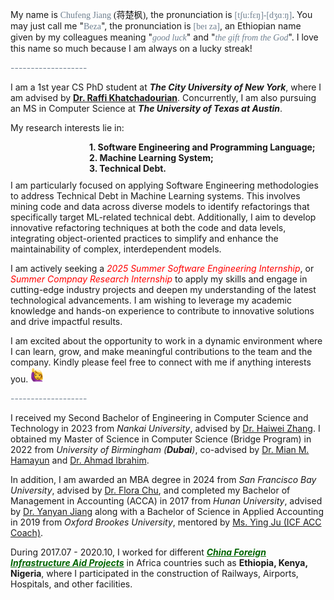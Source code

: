 My name is <span style="font-family: Century Schoolbook;color:rgb(112,128,144);">Chufeng Jiang</span> <span style="font-family: SimSun;">(蒋楚枫)</span>, the pronunciation is <span style="font-family: Century Schoolbook;color:rgb(112,128,144);">[tʃu:fɛŋ]-[dʒɑːŋ]</span>. You may just call me "<span style="font-family: Century Schoolbook;color:rgb(112,128,144);">Beza</span>", the pronunciation is <span style="font-family: Century Schoolbook;color:rgb(112,128,144);">[beɪ za]</span>, an Ethiopian name given by my colleagues meaning "<span style="font-family: Century Schoolbook; color:rgb(112,128,144);">*good luck*</span>" and "<span style="font-family: Century Schoolbook; color:rgb(112,128,144);">*the gift from the God*</span>". I love this name so much because I am always on a lucky streak!

<div style="text-align: left; color:rgb(112,128,144);">   ------------------- </div>

I am a 1st year CS PhD student at ***The City University of New York***, where I am advised by **[Dr. Raffi Khatchadourian](https://khatchad.commons.gc.cuny.edu/)**. Concurrently, I am also pursuing an MS in Computer Science at ***The University of Texas at Austin***.

My research interests lie in:
<div>
    <li style="list-style-type: none; margin-bottom: 0px; padding-left: 25%; font-weight: bold;">1. Software Engineering and Programming Language;</li> 
    <li style="list-style-type: none; margin-bottom: 0px; padding-left: 25%; font-weight: bold;">2. Machine Learning System;</li>
    <li style="list-style-type: none; margin-bottom: 10px; padding-left: 25%; font-weight: bold;">3. Technical Debt.</li>
</div>
I am particularly focused on applying Software Engineering methodologies to address Technical Debt in Machine Learning systems. This involves mining code and data across diverse models to identify refactorings that specifically target ML-related technical debt. Additionally, I aim to develop innovative refactoring techniques at both the code and data levels, integrating object-oriented practices to simplify and enhance the maintainability of complex, interdependent models. <!-- I have published some papers at different international journals and conferences with total <a href='https://scholar.google.com/citations?user=7ak4omcAAAAJ&hl=en'><img src="https://img.shields.io/endpoint?url={{ url | url_encode }}&logo=Google%20Scholar&labelColor=f6f6f6&color=9cf&style=flat&label=citations"></a>. -->

I am actively seeking a<span style="color:rgb(255,0,0);"> *2025 Summer Software Engineering Internship*</span>, or <span style="color:rgb(255,0,0);">*Summer Compnay Research Internship*</span> to apply my skills and engage in cutting-edge industry projects and deepen my understanding of the latest technological advancements. I am wishing to leverage my academic knowledge and hands-on experience to contribute to innovative solutions and drive impactful results. 

I am excited about the opportunity to work in a dynamic environment where I can learn, grow, and make meaningful contributions to the team and the company. Kindly please feel free to connect with me if anything interests you. <a><img src="../../images/hello.png" alt=" " width="20"/></a>

<div style="text-align: left; color:rgb(112,128,144);">   ------------------- </div>

I received my Second Bachelor of Engineering in Computer Science and Technology in 2023 from *Nankai University*, advised by [Dr. Haiwei Zhang](https://dbis.nankai.edu.cn/2023/0322/c12139a506916/page.htm). I obtained my Master of Science in Computer Science (Bridge Program) in 2022 from *University of Birmingham (**Dubai**)*, co-advised by [Dr. Mian M. Hamayun](https://www.birmingham.ac.uk/staff/profiles/dubai/hamayun-mian) and [Dr. Ahmad Ibrahim](https://www.cs.bham.ac.uk/~ibrahima/).

In addition, I am awarded an MBA degree in 2024 from *San Francisco Bay University*, advised by [Dr. Flora Chu](https://www.sfbu.edu/academics/faculty/business), and completed my Bachelor of Management in Accounting (ACCA) in 2017 from *Hunan University*, advised by [Dr. Yanyan Jiang](http://grzy.hnu.edu.cn/site/index/jiangyanyan) along with a Bachelor of Science in Applied Accounting in 2019 from *Oxford Brookes University*, mentored by [Ms. Ying Ju (ICF ACC Coach)](https://mp.weixin.qq.com/s/ixaDwDDQntNm-936hc-HnA). 

During 2017.07 - 2020.10, I worked for different ***<span style="color:rgb(0,100,0);"><u>China Foreign Infrastructure Aid Projects</u></span>*** in  Africa countries such as **Ethiopia, Kenya, Nigeria**, where I participated in the construction of Railways, Airports, Hospitals, and other facilities. 
